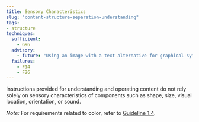 ```yaml
---
title: Sensory Characteristics
slug: "content-structure-separation-understanding"
tags:
- structure
techniques:
  sufficient:
    - G96
  advisory:
    - future: "Using an image with a text alternative for graphical symbols instead of a Unicode font glyph with the desired graphical appearance but different meaning "
  failures:
    - F14
    - F26
---
```

Instructions provided for understanding and operating content do not rely solely on sensory characteristics of components such as shape, size, visual location, orientation, or sound.

*Note:* For requirements related to color, refer to <a href="#visual-audio-contrast">Guideline 1.4</a>.